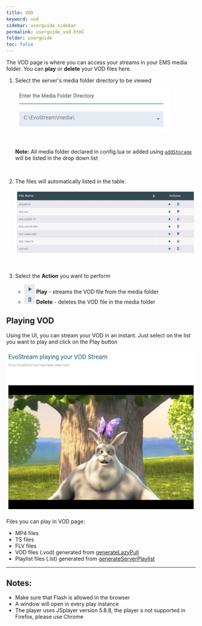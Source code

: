 ```yaml
---
title: VOD
keyword: vod
sidebar: userguide_sidebar
permalink: userguide_vod.html
folder: userguide
toc: false
---
```


The VOD page is where you can access your streams in your EMS media folder. You can **play** or **delete** your VOD files here.



1. Select the server's media folder directory to be viewed

   ![](images/userguide/VOD_dir.JPG)

   ​

   **Note:** All media folder declared in config.lua or added using [`addStorage`](api_addStorage.html) will be listed in the drop down list

   ​

2. The files will automatically listed in the table.

   ![](images/userguide/VOD_load.JPG)

   ​

3. Select the **Action** you want to perform

   - ![](images/userguide/VOD_play.JPG)   **Play** - streams the VOD file from the media folder
   - ![](images/userguide/VOD_delete.JPG)   **Delete** - deletes the VOD file in the media folder





## Playing VOD

Using the UI, you can stream your VOD in an instant. Just select on the list you want to play and click on the Play button

![](images/userguide/vod_playvod.JPG)

Files you can play in VOD page:

- MP4 files
- TS files
- FLV files
- VOD files (.vod) generated from [generateLazyPull](api_generateLazyPullFile.html)
- Playlist files (.lst) generated from [generateServerPlaylist](api_generateServerPlaylist.html)

------

## Notes:

- Make sure that Flash is allowed in the browser
- A window will open in every play instance
- The player uses JSplayer version 5.8.8, the player s not supported in Firefox, please use Chrome